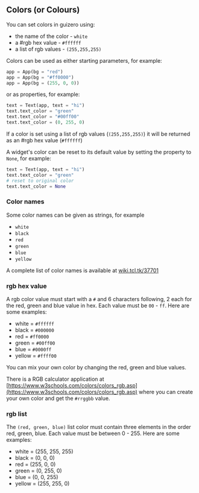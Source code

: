 ## Colors (or Colo**u**rs)

You can set colors in guizero using:

- the name of the color - `white`
- a #rgb hex value - `#ffffff`
- a list of rgb values - `(255,255,255)`

Colors can be used as either starting parameters, for example:

```python
app = App(bg = "red")
app = App(bg = "#ff0000")
app = App(bg = (255, 0, 0))
```

or as properties, for example:

```python
text = Text(app, text = "hi")
text.text_color = "green"
text.text_color = "#00ff00"
text.text_color = (0, 255, 0)
```

If a color is set using a list of rgb values (`(255,255,255)`) it will be returned as an #rgb hex value (`#ffffff`)

A widget's color can be reset to its default value by setting the property to `None`, for example:

```python
text = Text(app, text = "hi")
text.text_color = "green"
# reset to original color
text.text_color = None
```

### Color names

Some color names can be given as strings, for example

- `white`
- `black`
- `red`
- `green`
- `blue`
- `yellow`

A complete list of color names is available at [wiki.tcl.tk/37701](https://wiki.tcl.tk/37701)

### rgb hex value

A rgb color value must start with a `#` and 6 characters following, 2 each for the red, green and blue value in hex. Each value must be `00` - `ff`. Here are some examples:

- white = `#ffffff`
- black = `#000000`
- red = `#ff0000`
- green = `#00ff00`
- blue = `#0000ff`
- yellow = `#ffff00`

You can mix your own color by changing the red, green and blue values.

There is a RGB calculator application at [https://www.w3schools.com/colors/colors_rgb.asp](https://www.w3schools.com/colors/colors_rgb.asp) where you can create your own color and get the `#rrggbb` value.

### rgb list

The `(red, green, blue)` list color must contain three elements in the order red, green, blue. Each value must be between 0 - 255. Here are some examples:

- white = (255, 255, 255)
- black = (0, 0, 0)
- red = (255, 0, 0)
- green = (0, 255, 0)
- blue = (0, 0, 255)
- yellow = (255, 255, 0)
